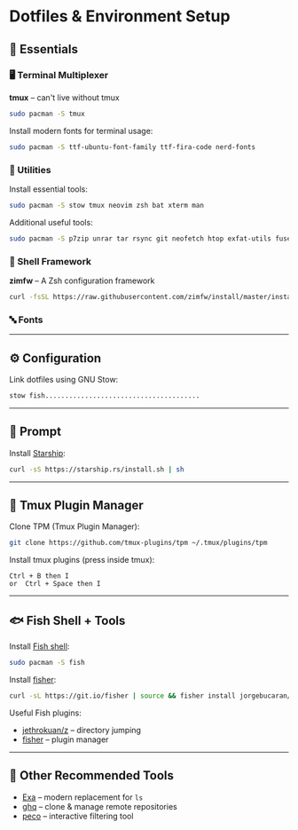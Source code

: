 # Dotfiles & Environment Setup

## 🧠 Essentials

### 🖥️ Terminal Multiplexer

**tmux** – can't live without tmux  
```sh
sudo pacman -S tmux
```
Install modern fonts for terminal usage:  
```sh
sudo pacman -S ttf-ubuntu-font-family ttf-fira-code nerd-fonts
```

### 🧰 Utilities

Install essential tools:  
```sh
sudo pacman -S stow tmux neovim zsh bat xterm man
```

Additional useful tools:  
```sh
sudo pacman -S p7zip unrar tar rsync git neofetch htop exfat-utils fuse-exfat ntfs-3g flac jasper aria2
```

### 🧪 Shell Framework

**zimfw** – A Zsh configuration framework  
```sh
curl -fsSL https://raw.githubusercontent.com/zimfw/install/master/install.zsh | zsh
```

### 🔤 Fonts


---

## ⚙️ Configuration

Link dotfiles using GNU Stow:  
```sh
stow fish.......................................
```


---

## 🚀 Prompt

Install [Starship](https://starship.rs/):  
```sh
curl -sS https://starship.rs/install.sh | sh
```

---

## 🔌 Tmux Plugin Manager

Clone TPM (Tmux Plugin Manager):  
```sh
git clone https://github.com/tmux-plugins/tpm ~/.tmux/plugins/tpm
```

Install tmux plugins (press inside tmux):  
```
Ctrl + B then I  
or  Ctrl + Space then I
```

---

## 🐟 Fish Shell + Tools

Install [Fish shell](https://fishshell.com):  
```sh
sudo pacman -S fish
```

Install [fisher](https://github.com/jorgebucaran/fisher):  
```sh
curl -sL https://git.io/fisher | source && fisher install jorgebucaran/fisher
```

Useful Fish plugins:  
- [jethrokuan/z](https://github.com/jethrokuan/z) – directory jumping  
- [fisher](https://github.com/jorgebucaran/fisher) – plugin manager

---

## 🔧 Other Recommended Tools

- [Exa](https://the.exa.website/) – modern replacement for `ls`
- [ghq](https://github.com/x-motemen/ghq) – clone & manage remote repositories
- [peco](https://github.com/peco/peco) – interactive filtering tool

